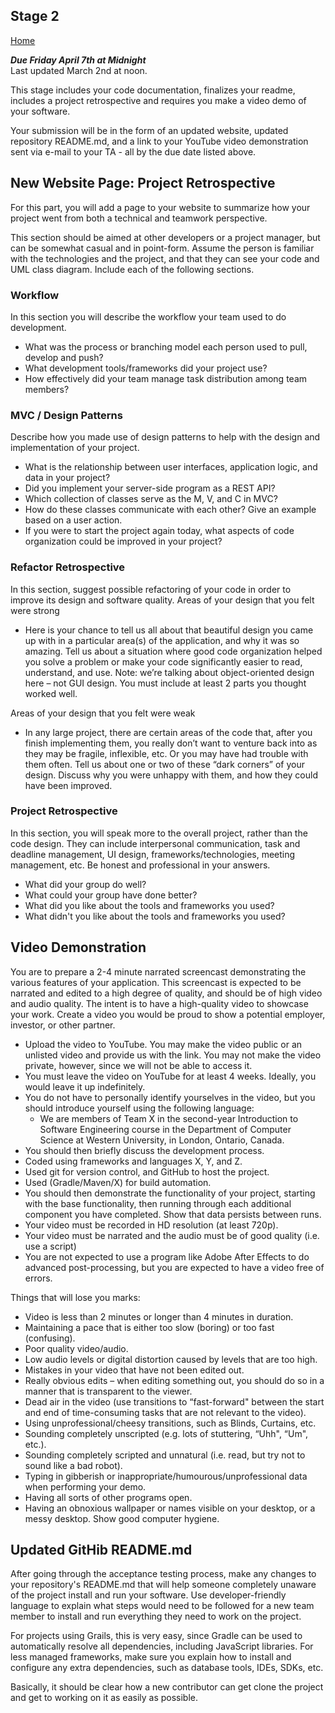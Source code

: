 ## Stage 2

[Home](README.md)  

***Due Friday April 7th at Midnight***  
Last updated March 2nd at noon.

This stage includes your code documentation, finalizes your readme, includes a project retrospective and requires you make a video demo of your software. 

Your submission will be in the form of an updated website, updated repository README.md, and a link to your YouTube video demonstration sent via e-mail to your TA - all by the due date listed above.

## New Website Page: Project Retrospective

For this part, you will add a page to your website to summarize how your project went from both a technical and teamwork perspective.  

This section should be aimed at other developers or a project manager, but can be somewhat casual and in point-form.  Assume the person is familiar with the technologies and the project, and that they can see your code and UML class diagram. Include each of the following sections.

### Workflow 

In this section you will describe the workflow your team used to do development.  
- What was the process or branching model each person used to pull, develop and push?  
- What development tools/frameworks did your project use?
- How effectively did your team manage task distribution among team members?

### MVC / Design Patterns
Describe how you made use of design patterns to help with the design and implementation of your project. 
- What is the relationship between user interfaces, application logic, and data in your project?  
- Did you implement your server-side program as a REST API?  
- Which collection of classes serve as the M, V, and C in MVC?  
- How do these classes communicate with each other? Give an example based on a user action.  
- If you were to start the project again today, what aspects of code organization could be improved in your project?  

### Refactor Retrospective 

In this section, suggest possible refactoring of your code in order to improve its design and software quality. 
Areas of your design that you felt were strong  
- Here is your chance to tell us all about that beautiful design you came up with in a particular area(s) of the application, and why it was so amazing. Tell us about a situation where good code organization helped you solve a problem or make your code significantly easier to read, understand, and use. Note: we’re talking about object-oriented design here – not GUI design.  You must include at least 2 parts you thought worked well.  

Areas of your design that you felt were weak
- In any large project, there are certain areas of the code that, after you finish implementing them, you really don’t want to venture back into as they may be fragile, inflexible, etc. Or you may have had trouble with them often. Tell us about one or two of these “dark corners” of your design. Discuss why you were unhappy with them, and how they could have been improved.  

### Project Retrospective
In this section, you will speak more to the overall project, rather than the code design.  They can include interpersonal communication, task and deadline management, UI design, frameworks/technologies, meeting management, etc. Be honest and professional in your answers.
- What did your group do well?  
- What could your group have done better?  
- What did you like about the tools and frameworks you used?
- What didn't you like about the tools and frameworks you used?

## Video Demonstration

You are to prepare a 2-4 minute narrated screencast demonstrating the various features of your application. This screencast is expected to be narrated and edited to a high degree of quality, and should be of high video and audio quality. The intent is to have a high-quality video to showcase your work. Create a video you would be proud to show a potential employer, investor, or other partner. 

- Upload the video to YouTube. You may make the video public or an unlisted video and provide us with the link. You may not make the video private, however, since we will not be able to access it.  
- You must leave the video on YouTube for at least 4 weeks. Ideally, you would leave it up indefinitely.  
- You do not have to personally identify yourselves in the video, but you should introduce yourself using the following language:  
  - We are members of Team X in the second-year Introduction to Software Engineering course in the Department of Computer Science at Western University, in London, Ontario, Canada.  
- You should then briefly discuss the development process.  
- Coded using frameworks and languages X, Y, and Z.  
- Used git for version control, and GitHub to host the project.  
- Used (Gradle/Maven/X) for build automation.  
- You should then demonstrate the functionality of your project, starting with the base functionality, then running through each additional component you have completed.  Show that data persists between runs.  
- Your video must be recorded in HD resolution (at least 720p).  
- Your video must be narrated and the audio must be of good quality (i.e. use a script)  
- You are not expected to use a program like Adobe After Effects to do advanced post-processing, but you are expected to have a video free of errors.  

Things that will lose you marks:
- Video is less than 2 minutes or longer than 4 minutes in duration.  
- Maintaining a pace that is either too slow (boring) or too fast (confusing).  
- Poor quality video/audio.  
- Low audio levels or digital distortion caused by levels that are too high.  
- Mistakes in your video that have not been edited out.  
- Really obvious edits – when editing something out, you should do so in a manner that is transparent to the viewer.
- Dead air in the video (use transitions to “fast-forward" between the start and end of time-consuming tasks that are not relevant to the video).
- Using unprofessional/cheesy transitions, such as Blinds, Curtains, etc.
- Sounding completely unscripted (e.g. lots of stuttering, “Uhh", “Um", etc.).
- Sounding completely scripted and unnatural (i.e. read, but try not to sound like a bad robot).
- Typing in gibberish or inappropriate/humourous/unprofessional data when performing your demo.
- Having all sorts of other programs open.
- Having an obnoxious wallpaper or names visible on your desktop, or a messy desktop. Show good computer hygiene.

## Updated GitHib README.md

After going through the acceptance testing process, make any changes to your repository's README.md that will help someone completely unaware of the project install and run your software. Use developer-friendly language to explain what steps would need to be followed for a new team member to install and run everything they need to work on the project.

For projects using Grails, this is very easy, since Gradle can be used to automatically resolve all dependencies, including JavaScript libraries. For less managed frameworks, make sure you explain how to install and configure any extra dependencies, such as database tools, IDEs, SDKs, etc.

Basically, it should be clear how a new contributor can get clone the project and get to working on it as easily as possible.
